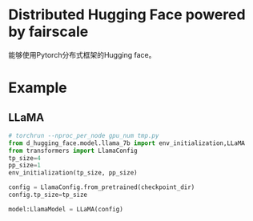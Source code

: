 # Distributed Hugging Face powered by fairscale
能够使用Pytorch分布式框架的Hugging face。

# Example
## LLaMA
```python
# torchrun --nproc_per_node gpu_num tmp.py
from d_hugging_face.model.llama_7b import env_initialization,LLaMA
from transformers import LlamaConfig
tp_size=4
pp_size=1
env_initialization(tp_size, pp_size)

config = LlamaConfig.from_pretrained(checkpoint_dir)
config.tp_size=tp_size

model:LlamaModel = LLaMA(config)

```